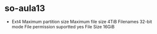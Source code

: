 # so-aula13
* Ext4
Maximum partition size
Maximum file size             4TiB
Filenames                     32-bit mode
File permission suportted     yes
File Size 	                  16GiB
